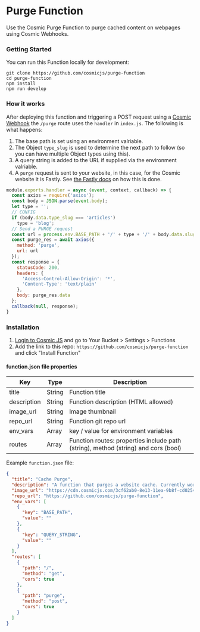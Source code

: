 # Purge Function
Use the Cosmic Purge Function to purge cached content on webpages using Cosmic Webhooks.

### Getting Started
You can run this Function locally for development:
```
git clone https://github.com/cosmicjs/purge-function
cd purge-function
npm install
npm run develop
```

### How it works
After deploying this function and triggering a POST request using a [Cosmic Webhook](https://docs.cosmicjs.com/webhooks/) the `/purge` route uses the `handler` in `index.js`. The following is what happens:
1. The base path is set using an environment valriable.
2. The Object `type_slug` is used to determine the next path to follow (so you can have multiple Object types using this).
3. A query string is added to the URL if supplied via the environment valriable.
4. A `purge` request is sent to your website, in this case, for the Cosmic website it is Fastly. See [the Fastly docs](https://developer.fastly.com/reference/api/purging/) on how this is done.
```javascript
module.exports.handler = async (event, context, callback) => {
  const axios = require('axios');
  const body = JSON.parse(event.body);
  let type = '';
  // CONFIG
  if (body.data.type_slug === 'articles')
    type = 'blog';
  // Send a PURGE request
  const url = process.env.BASE_PATH + '/' + type + '/' + body.data.slug + process.env.QUERY_STRING;
  const purge_res = await axios({
    method: 'purge',
    url: url
  });
  const response = {
    statusCode: 200,
    headers: {
      'Access-Control-Allow-Origin': '*',
      'Content-Type': 'text/plain'
    },
    body: purge_res.data
  };
  callback(null, response);
}
```

### Installation
1. [Login to Cosmic JS](https://cosmicjs.com) and go to Your Bucket > Settings > Functions
2. Add the link to this repo: `https://github.com/cosmicjs/purge-function` and click "Install Function"

#### function.json file properties
Key | Type | Description
--- | --- | ---
| title     | String | Function title
| description      | String | Function description (HTML allowed)
| image_url      | String | Image thumbnail
| repo_url      | String | Function git repo url
| env_vars      | Array | key / value for environment variables
| routes      | Array | Function routes: properties include path (string), method (string) and cors (bool)

Example `function.json` file:
```json
{
  "title": "Cache Purge",
  "description": "A function that purges a website cache. Currently works for Fastly.",
  "image_url": "https://cdn.cosmicjs.com/3cf62ab0-8e13-11ea-9b8f-cd0254a8c979-cosmic-dark.svg",
  "repo_url": "https://github.com/cosmicjs/purge-function",
  "env_vars": [
    {
      "key": "BASE_PATH",
      "value": ""
    },
    {
      "key": "QUERY_STRING",
      "value": ""
    }
  ],
  "routes": [
    {
      "path": "/",
      "method": "get",
      "cors": true
    },
    {
      "path": "purge",
      "method": "post",
      "cors": true
    }
  ]
}
```
